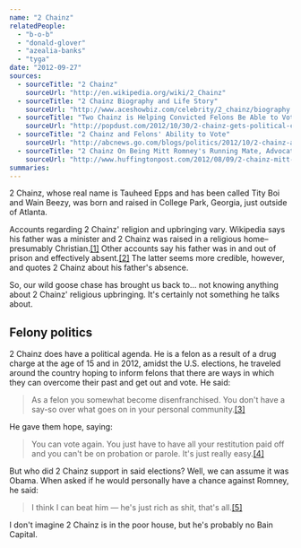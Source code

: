 ```yaml
---
name: "2 Chainz"
relatedPeople:
  - "b-o-b"
  - "donald-glover"
  - "azealia-banks"
  - "tyga"
date: "2012-09-27"
sources:
  - sourceTitle: "2 Chainz"
    sourceUrl: "http://en.wikipedia.org/wiki/2_Chainz"
  - sourceTitle: "2 Chainz Biography and Life Story"
    sourceUrl: "http://www.aceshowbiz.com/celebrity/2_chainz/biography.html"
  - sourceTitle: "Two Chainz is Helping Convicted Felons Be Able to Vote Again"
    sourceUrl: "http://popdust.com/2012/10/30/2-chainz-gets-political-campaigns-for-voting-rights-for-convicted-felons/"
  - sourceTitle: "2 Chainz and Felons' Ability to Vote"
    sourceUrl: "http://abcnews.go.com/blogs/politics/2012/10/2-chainz-and-felons-ability-to-vote/"
  - sourceTitle: "2 Chainz On Being Mitt Romney's Running Mate, Advocating For Felons & 'Based On A T.R.U. Story.'"
    sourceUrl: "http://www.huffingtonpost.com/2012/08/09/2-chainz-mitt-romney-based-on-a-tru-story_n_1758029.html"
summaries:
---
```


2 Chainz, whose real name is Tauheed Epps and has been called Tity Boi and Wain Beezy, was born and raised in College Park, Georgia, just outside of Atlanta.

Accounts regarding 2 Chainz' religion and upbringing vary. Wikipedia says his father was a minister and 2 Chainz was raised in a religious home–presumably Christian.<a class="source-citation" href="#http%3A%2F%2Fen.wikipedia.org%2Fwiki%2F2_Chainz" title="2 Chainz">[1]</a> Other accounts say his father was in and out of prison and effectively absent.<a class="source-citation" href="#http%3A%2F%2Fwww.aceshowbiz.com%2Fcelebrity%2F2_chainz%2Fbiography.html" title="2 Chainz Biography and Life Story">[2]</a> The latter seems more credible, however, and quotes 2 Chainz about his father's absence.

So, our wild goose chase has brought us back to… not knowing anything about 2 Chainz' religious upbringing. It's certainly not something he talks about.


## Felony politics

2 Chainz does have a political agenda. He is a felon as a result of a drug charge at the age of 15 and in 2012, amidst the U.S. elections, he traveled around the country hoping to inform felons that there are ways in which they can overcome their past and get out and vote. He said:

>As a felon you somewhat become disenfranchised. You don't have a say-so over what goes on in your personal community.<a class="source-citation" href="#http%3A%2F%2Fpopdust.com%2F2012%2F10%2F30%2F2-chainz-gets-political-campaigns-for-voting-rights-for-convicted-felons%2F" title="Two Chainz is Helping Convicted Felons Be Able to Vote Again">[3]</a>

He gave them hope, saying:

>You can vote again. You just have to have all your restitution paid off and you can't be on probation or parole. It's just really easy.<a class="source-citation" href="#http%3A%2F%2Fabcnews.go.com%2Fblogs%2Fpolitics%2F2012%2F10%2F2-chainz-and-felons-ability-to-vote%2F" title="2 Chainz and Felons&apos; Ability to Vote">[4]</a>

But who did 2 Chainz support in said elections? Well, we can assume it was Obama. When asked if he would personally have a chance against Romney, he said:

>I think I can beat him — he's just rich as shit, that's all.<a class="source-citation" href="#http%3A%2F%2Fwww.huffingtonpost.com%2F2012%2F08%2F09%2F2-chainz-mitt-romney-based-on-a-tru-story_n_1758029.html" title="2 Chainz On Being Mitt Romney&apos;s Running Mate, Advocating For Felons &amp; &apos;Based On A T.R.U. Story.&apos;">[5]</a>

I don't imagine 2 Chainz is in the poor house, but he's probably no Bain Capital.